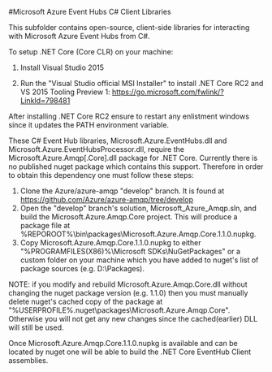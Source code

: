 #Microsoft Azure Event Hubs C# Client Libraries

This subfolder contains open-source, client-side libraries for interacting with Microsoft Azure Event Hubs from C#.

To setup .NET Core (Core CLR) on your machine:

1. Install Visual Studio 2015

2. Run the "Visual Studio official MSI Installer" to install .NET Core RC2 and VS 2015 Tooling Preview 1:
https://go.microsoft.com/fwlink/?LinkId=798481

After installing .NET Core RC2 ensure to restart any enlistment windows since it updates the PATH environment variable.

These C# Event Hub libraries, Microsoft.Azure.EventHubs.dll and Microsoft.Azure.EventHubsProcessor.dll, require the Microsoft.Azure.Amqp[.Core].dll package for .NET Core.  Currently there is no published nuget package which contains this support.  Therefore in order to obtain this dependency one must follow these steps:

1. Clone the Azure/azure-amqp "develop" branch.  It is found at https://github.com/Azure/azure-amqp/tree/develop
2. Open the "develop" branch's solution, Microsoft_Azure_Amqp.sln, and build the Microsoft.Azure.Amqp.Core project.  This will produce a package file at %REPOROOT%\bin\packages\Microsoft.Azure.Amqp.Core.1.1.0.nupkg.
3. Copy Microsoft.Azure.Amqp.Core.1.1.0.nupkg to either "%PROGRAMFILES(X86)%\Microsoft SDKs\NuGetPackages\" or a custom folder on your machine which you have added to nuget's list of package sources (e.g. D:\Packages\). 

NOTE: if you modify and rebuild Microsoft.Azure.Amqp.Core.dll without changing the nuget package version (e.g. 1.1.0) then you must manually delete nuget's cached copy of the package at "%USERPROFILE%\.nuget\packages\Microsoft.Azure.Amqp.Core\".  Otherwise you will not get any new changes since the cached(earlier) DLL will still be used.

Once Microsoft.Azure.Amqp.Core.1.1.0.nupkg is available and can be located by nuget one will be able to build the .NET Core EventHub Client assemblies.
